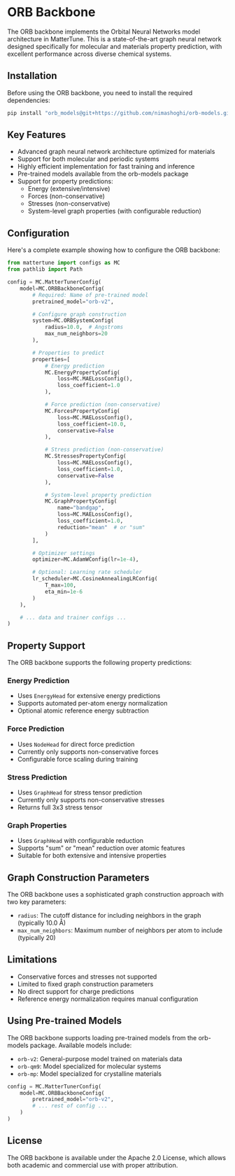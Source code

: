 # ORB Backbone

The ORB backbone implements the Orbital Neural Networks model architecture in MatterTune. This is a state-of-the-art graph neural network designed specifically for molecular and materials property prediction, with excellent performance across diverse chemical systems.

## Installation

Before using the ORB backbone, you need to install the required dependencies:

```bash
pip install "orb_models@git+https://github.com/nimashoghi/orb-models.git"
```

## Key Features

- Advanced graph neural network architecture optimized for materials
- Support for both molecular and periodic systems
- Highly efficient implementation for fast training and inference
- Pre-trained models available from the orb-models package
- Support for property predictions:
  - Energy (extensive/intensive)
  - Forces (non-conservative)
  - Stresses (non-conservative)
  - System-level graph properties (with configurable reduction)

## Configuration

Here's a complete example showing how to configure the ORB backbone:

```python
from mattertune import configs as MC
from pathlib import Path

config = MC.MatterTunerConfig(
    model=MC.ORBBackboneConfig(
        # Required: Name of pre-trained model
        pretrained_model="orb-v2",

        # Configure graph construction
        system=MC.ORBSystemConfig(
            radius=10.0,  # Angstroms
            max_num_neighbors=20
        ),

        # Properties to predict
        properties=[
            # Energy prediction
            MC.EnergyPropertyConfig(
                loss=MC.MAELossConfig(),
                loss_coefficient=1.0
            ),

            # Force prediction (non-conservative)
            MC.ForcesPropertyConfig(
                loss=MC.MAELossConfig(),
                loss_coefficient=10.0,
                conservative=False
            ),

            # Stress prediction (non-conservative)
            MC.StressesPropertyConfig(
                loss=MC.MAELossConfig(),
                loss_coefficient=1.0,
                conservative=False
            ),

            # System-level property prediction
            MC.GraphPropertyConfig(
                name="bandgap",
                loss=MC.MAELossConfig(),
                loss_coefficient=1.0,
                reduction="mean"  # or "sum"
            )
        ],

        # Optimizer settings
        optimizer=MC.AdamWConfig(lr=1e-4),

        # Optional: Learning rate scheduler
        lr_scheduler=MC.CosineAnnealingLRConfig(
            T_max=100,
            eta_min=1e-6
        )
    ),

    # ... data and trainer configs ...
)
```

## Property Support

The ORB backbone supports the following property predictions:

### Energy Prediction
- Uses `EnergyHead` for extensive energy predictions
- Supports automated per-atom energy normalization
- Optional atomic reference energy subtraction

### Force Prediction
- Uses `NodeHead` for direct force prediction
- Currently only supports non-conservative forces
- Configurable force scaling during training

### Stress Prediction
- Uses `GraphHead` for stress tensor prediction
- Currently only supports non-conservative stresses
- Returns full 3x3 stress tensor

### Graph Properties
- Uses `GraphHead` with configurable reduction
- Supports "sum" or "mean" reduction over atomic features
- Suitable for both extensive and intensive properties

## Graph Construction Parameters

The ORB backbone uses a sophisticated graph construction approach with two key parameters:

- `radius`: The cutoff distance for including neighbors in the graph (typically 10.0 Å)
- `max_num_neighbors`: Maximum number of neighbors per atom to include (typically 20)

## Limitations

- Conservative forces and stresses not supported
- Limited to fixed graph construction parameters
- No direct support for charge predictions
- Reference energy normalization requires manual configuration

## Using Pre-trained Models

The ORB backbone supports loading pre-trained models from the orb-models package. Available models include:

- `orb-v2`: General-purpose model trained on materials data
- `orb-qm9`: Model specialized for molecular systems
- `orb-mp`: Model specialized for crystalline materials

```python
config = MC.MatterTunerConfig(
    model=MC.ORBBackboneConfig(
        pretrained_model="orb-v2",
        # ... rest of config ...
    )
)
```

## License

The ORB backbone is available under the Apache 2.0 License, which allows both academic and commercial use with proper attribution.
